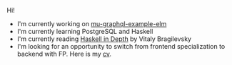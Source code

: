 Hi!

- I'm currently working on [mu-graphql-example-elm](https://github.com/higherkindness/mu-graphql-example-elm)
- I'm currently learning PostgreSQL and Haskell
- I'm currently reading [Haskell in Depth](https://www.manning.com/books/haskell-in-depth) by Vitaly Bragilevsky 
- I'm looking for an opportunity to switch from frontend specialization to backend with FP. Here is my [cv](https://logachev.dev).
